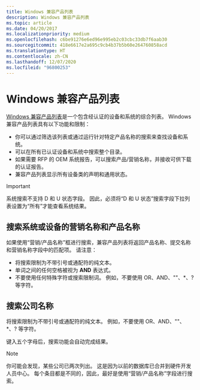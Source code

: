 ```yaml
---
title: Windows 兼容产品列表
description: Windows 兼容产品列表
ms.topic: article
ms.date: 04/20/2017
ms.localizationpriority: medium
ms.openlocfilehash: c6be91276e6ed96e995eb2c03cbc33db7f6aab30
ms.sourcegitcommit: 418e6617e2a695c9cb4b37b5b60e264760858acd
ms.translationtype: HT
ms.contentlocale: zh-CN
ms.lasthandoff: 12/07/2020
ms.locfileid: "96800253"
---
```

# <a name="windows-compatible-products-list"></a>Windows 兼容产品列表

[Windows 兼容产品列表](https://aka.ms/AA5bmch)是一个包含经认证的设备和系统的综合列表。 Windows 兼容产品列表具有以下功能和限制：

* 你可以通过筛选该列表或通过运行针对特定产品名称的搜索来查找设备和系统。
* 可以在所有已认证设备和系统中搜索整个目录。
* 如果需要 RFP 的 OEM 系统报告，可以搜索产品/营销名称，并接收可供下载的认证报告。 
* 兼容产品列表显示所有设备类的声明和通用状态。

> [!IMPORTANT]
>系统搜索不支持 D 和 U 状态字段。 因此，必须将“D 和 U 状态”搜索字段下拉列表设置为“所有”才能查看系统结果。  

## <a name="searching-for-marketing-and-product-names-for-systems-or-devices"></a>搜索系统或设备的营销名称和产品名称

如果使用“营销/产品名称”框进行搜索，兼容产品列表将返回产品名称、提交名称和营销名称字段中的匹配项。  请注意：

* 将搜索限制为不带引号或通配符的纯文本。
* 单词之间的任何空格被视为 **AND** 表达式。
* 不要使用任何特殊字符或搜索限制词。 例如，不要使用 OR、AND、""、\*、? 等字符。

## <a name="searching-for-a-company-name"></a>搜索公司名称 

将搜索限制为不带引号或通配符的纯文本。 例如，不要使用 OR、AND、""、\*、? 等字符。

键入五个字母后，搜索功能会自动完成结果。 

> [!NOTE]
>你可能会发现，某些公司已两次列出。 这是因为以前的数据库已合并到硬件开发人员中心。 每个条目都是不同的，因此，最好是使用“营销/产品名称”字段进行搜索。 
